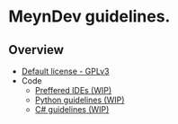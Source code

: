 # MeynDev guidelines.

## Overview
- [Default license - GPLv3](./LICENSE)
- Code
  - [Preffered IDEs (WIP)](./code/ides.md)
  - [Python guidelines (WIP)](./code/python.md)
  - [C# guidelines (WIP)](./code/csharp.md)